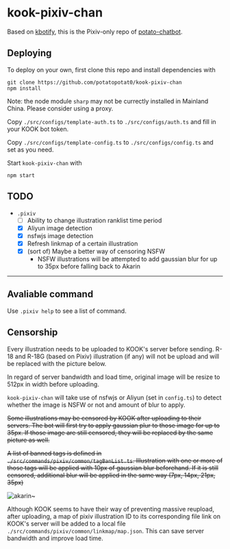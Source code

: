 # kook-pixiv-chan

Based on [kbotify](https://github.com/fi6/kBotify), this is the Pixiv-only repo of [potato-chatbot](https://github.com/potatopotat0/potato-chatbot).

## Deploying

To deploy on your own, first clone this repo and install dependencies with

```
git clone https://github.com/potatopotat0/kook-pixiv-chan
npm install
```

Note: the node module `sharp` may not be currectly installed in Mainland China. Please consider using a proxy.

Copy `./src/configs/template-auth.ts` to `./src/configs/auth.ts` and fill in your KOOK bot token. 

Copy `./src/configs/template-config.ts` to `./src/configs/config.ts` and set as you need. 

Start `kook-pixiv-chan` with

```
npm start
```

## TODO

- `.pixiv`
    - [ ] Ability to change illustration ranklist time period
    - [x] Aliyun image detection
    - [x] nsfwjs image detection
    - [x] Refresh linkmap of a certain illustration
    - [x] (sort of) Maybe a better way of censoring NSFW
        - NSFW illustrations will be attempted to add gaussian blur for up to 35px before falling back to Akarin

---

## Avaliable command

Use `.pixiv help` to see a list of command.


## Censorship

Every illustration needs to be uploaded to KOOK's server before sending. R-18 and R-18G (based on Pixiv) illustration (if any) will not be upload and will be replaced with the picture below.

In regard of server bandwidth and load time, original image will be resize to 512px in width before uploading.

`kook-pixiv-chan` will take use of nsfwjs or Aliyun (set in `config.ts`) to detect whether the image is NSFW or not and amount of blur to apply.

~~Some illustrations may be censored by KOOK after uploading to their servers. The bot will first try to apply gaussian plur to those image for up to 35px. If those image are still censored, they will be replaced by the same picture as well.~~

~~A list of banned tags is defined in `./src/commands/pixiv/common/tagBanList.ts`. Illustration with one or more of those tags will be applied with 10px of gaussian blur beforehand. If it is still censored, additional blur will be applied in the same way (7px, 14px, 21px, 35px)~~

![akarin~](https://img.kaiheila.cn/assets/2022-07/vlOSxPNReJ0dw0dw.jpg)

Although KOOK seems to have their way of preventing massive reupload, after uploading, a map of pixiv illustration ID to its corresponding file link on KOOK's server will be added to a local file `./src/commands/pixiv/common/linkmap/map.json`. This can save server bandwidth and improve load time.